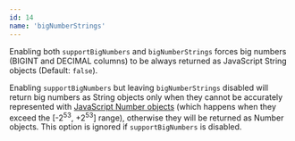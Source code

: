 ```yaml
---
id: 14
name: 'bigNumberStrings'
---
```

Enabling both `supportBigNumbers` and `bigNumberStrings` forces big numbers (BIGINT and DECIMAL columns)
to be always returned as JavaScript String objects (Default: `false`).

Enabling `supportBigNumbers` but leaving `bigNumberStrings` disabled will return big numbers as String objects 
only when they cannot be accurately represented with
[JavaScript Number objects](http://ecma262-5.com/ELS5_HTML.htm#Section_8.5) (which happens when they exceed
the [-2<sup>53</sup>, +2<sup>53</sup>] range), otherwise they will be returned as Number objects. This option is ignored if
`supportBigNumbers` is disabled.
